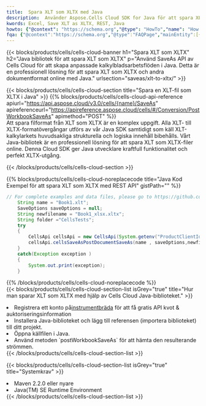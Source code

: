 ```yaml
---
title:  Spara XLT som XLTX med Java
description:  Använder Aspose.Cells Cloud SDK for Java för att spara XLT-formatfil som XLTX-formatfil.
kwords: Excel, Save XLT as XLTX, REST, Java
howto: {"@context": "https://schema.org","@type": "HowTo","name": "How to save XLT as XLTX using the Cells Cloud Java library.","description": "How to save XLT as XLTX using the Cells Cloud Java library.","image": {"@type": "ImageObject"},"url": "/java/saveas/xlt-to-xltx/","step": [{ "@type": "HowToStep","name": "How to save XLT as XLTX using the Cells Cloud Java library. step 1", "image": {"@type": "ImageObject",},"url": "/java/saveas/xlt-to-xltx/","text": "Register an account at <a href='https://dashboard.aspose.cloud/'>Dashboard</a> to get free API quota & authorization details",},{ "@type": "HowToStep","name": "How to save XLT as XLTX using the Cells Cloud Java library. step 1", "image": {"@type": "ImageObject",},"url": "/java/saveas/xlt-to-xltx/","text": "Install Java library and add the reference (import the library) to your project.",},{ "@type": "HowToStep","name": "How to save XLT as XLTX using the Cells Cloud Java library. step 1", "image": {"@type": "ImageObject",},"url": "/java/saveas/xlt-to-xltx/","text": "Open the source file in Java.",},{ "@type": "HowToStep","name": "How to save XLT as XLTX using the Cells Cloud Java library. step 1", "image": {"@type": "ImageObject",},"url": "/java/saveas/xlt-to-xltx/","text": "Use the `postWorkbookSaveAs` method to retrieve the resulting stream.",}, ],"supply": {"@type": "HowToSupply","name": "document"},"tool": [{"@type": "HowToTool","name": "IntelliJ IDEA, Visual Studio Code, Eclipse"},{"@type": "HowToTool","name": "Aspose Cells"}],"totalTime": "PT6M"}
fqa: {"@context":"https://schema.org","@type":"FAQPage","mainEntity":[{"@type":"Question","name":"Why save file as other formats file in C# using REST API?","acceptedAnswer":{"@type":"Answer","text":"Documents are encoded in many ways, and some files may be incompatible with the software you use. To open and read such files, just save them as appropriate file formats.<br/><ol><li>Install .NET SDK and add the reference (import the library) to your project.</li><li>Open the source file in C# using REST API.</li><li>Call the PostWorkbookSaveAsRequest() method, passing an output filename with required extension.</li><li>Get the result of save as a separate file.</li></ol>"}},{"@type":"Question","name":"What file formats can I save as with your C# library?","acceptedAnswer":{"@type":"Answer","text":"We support a variety of file formats for conversion using .NET library, including XLSX, Excel, xls , PDF, CSV, HTML, Markdown, XML, PNG, JPG, TIFF, Json, TXT and many more."}},{"@type":"Question","name":"What is the maximum allowed file size for conversion using this .NET library?","acceptedAnswer":{"@type":"Answer","text":"There are no file size limits for format conversions using .NET library."}}]}
---
```

{{< blocks/products/cells/cells-cloud-banner h1="Spara XLT som XLTX" h2="Java bibliotek för att spara XLT som XLTX" p="Använd SaveAs API av Cells Cloud för att skapa anpassade kalkylbladsarbetsflöden i Java. Detta är en professionell lösning för att spara XLT som XLTX och andra dokumentformat online med Java." urlsection="saveas/xlt-to-xltx/" >}}

{{< blocks/products/cells/cells-cloud-section title="Spara en XLT-fil som XLTX i Java" >}}
{{% blocks/products/cells/cells-cloud-api-reference apiurl="https://api.aspose.cloud/v3.0/cells/{name}/SaveAs" apireferenceurl="https://apireference.aspose.cloud/cells/#/Conversion/PostWorkbookSaveAs" apimethod="POST" %}}
<br/>
Att spara filformat från XLT som XLTX är en komplex uppgift. Alla XLT- till XLTX-formatövergångar utförs av vår Java SDK samtidigt som käll XLT-kalkylarkets huvudsakliga strukturella och logiska innehåll bibehålls. Vårt Java-bibliotek är en professionell lösning för att spara XLT som XLTX-filer online. Denna Cloud SDK ger Java utvecklare kraftfull funktionalitet och perfekt XLTX-utgång.

{{< /blocks/products/cells/cells-cloud-section >}}

{{% blocks/products/cells/cells-cloud-noreplacecode title="Java Kod Exempel för att spara XLT som XLTX med REST API" gistPath="" %}}
  
```java
// For complete examples and data files, please go to https://github.com/aspose-cells-cloud/aspose-cells-cloud-java/
    String name = "Book1.xlt";
    SaveOptions saveOptions = null;
    String newfilename = "Book1_xlsx.xltx";
    String folder ="CellsTests";
    try 
    {
        CellsApi cellsApi = new CellsApi(System.getenv("ProductClientId"), System.getenv("ProductClientSecret"));
        cellsApi.cellsSaveAsPostDocumentSaveAs(name , saveOptions,newfilename,false,false,folder,null,null,null,true);                       
    }
    catch(Exception exception )
    {
        System.out.print(exception);
    }
```
  
{{% /blocks/products/cells/cells-cloud-noreplacecode %}}
<br/>
{{< blocks/products/cells/cells-cloud-section-list isGrey="true" title="Hur man sparar XLT som XLTX med hjälp av Cells Cloud Java-biblioteket." >}}
<li> Registrera ett konto på<a href="https://dashboard.aspose.cloud/">instrumentbräda</a> för att få gratis API kvot & auktoriseringsinformation</li>
<li>Installera Java-biblioteket och lägg till referensen (importera biblioteket) till ditt projekt.</li>
<li>Öppna källfilen i Java.</li>
<li>Använd metoden `postWorkbookSaveAs` för att hämta den resulterande strömmen.</li>
{{< /blocks/products/cells/cells-cloud-section-list >}}

{{< blocks/products/cells/cells-cloud-section-list isGrey="true" title="Systemkrav" >}}
<li>Maven 2.2.0 eller nyare</li>
<li>Java(TM) SE Runtime Environment</li>
{{< /blocks/products/cells/cells-cloud-section-list >}}

